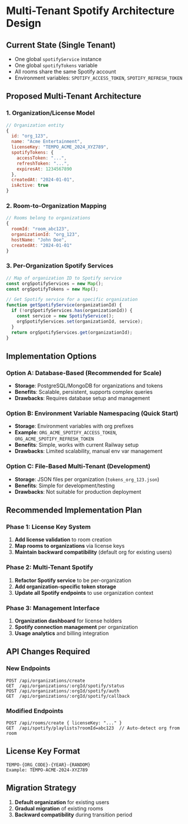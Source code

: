 # Multi-Tenant Spotify Architecture Design

## Current State (Single Tenant)
- One global `spotifyService` instance
- One global `spotifyTokens` variable  
- All rooms share the same Spotify account
- Environment variables: `SPOTIFY_ACCESS_TOKEN`, `SPOTIFY_REFRESH_TOKEN`

## Proposed Multi-Tenant Architecture

### 1. Organization/License Model
```javascript
// Organization entity
{
  id: "org_123",
  name: "Acme Entertainment",
  licenseKey: "TEMPO_ACME_2024_XYZ789",
  spotifyTokens: {
    accessToken: "...",
    refreshToken: "...",
    expiresAt: 1234567890
  },
  createdAt: "2024-01-01",
  isActive: true
}
```

### 2. Room-to-Organization Mapping
```javascript
// Rooms belong to organizations
{
  roomId: "room_abc123",
  organizationId: "org_123",
  hostName: "John Doe",
  createdAt: "2024-01-01"
}
```

### 3. Per-Organization Spotify Services
```javascript
// Map of organization ID to Spotify service
const orgSpotifyServices = new Map();
const orgSpotifyTokens = new Map();

// Get Spotify service for a specific organization
function getSpotifyService(organizationId) {
  if (!orgSpotifyServices.has(organizationId)) {
    const service = new SpotifyService();
    orgSpotifyServices.set(organizationId, service);
  }
  return orgSpotifyServices.get(organizationId);
}
```

## Implementation Options

### Option A: Database-Based (Recommended for Scale)
- **Storage**: PostgreSQL/MongoDB for organizations and tokens
- **Benefits**: Scalable, persistent, supports complex queries
- **Drawbacks**: Requires database setup and management

### Option B: Environment Variable Namespacing (Quick Start)
- **Storage**: Environment variables with org prefixes
- **Example**: `ORG_ACME_SPOTIFY_ACCESS_TOKEN`, `ORG_ACME_SPOTIFY_REFRESH_TOKEN`
- **Benefits**: Simple, works with current Railway setup
- **Drawbacks**: Limited scalability, manual env var management

### Option C: File-Based Multi-Tenant (Development)
- **Storage**: JSON files per organization (`tokens_org_123.json`)
- **Benefits**: Simple for development/testing
- **Drawbacks**: Not suitable for production deployment

## Recommended Implementation Plan

### Phase 1: License Key System
1. **Add license validation** to room creation
2. **Map rooms to organizations** via license keys
3. **Maintain backward compatibility** (default org for existing users)

### Phase 2: Multi-Tenant Spotify
1. **Refactor Spotify service** to be per-organization
2. **Add organization-specific token storage**
3. **Update all Spotify endpoints** to use organization context

### Phase 3: Management Interface
1. **Organization dashboard** for license holders
2. **Spotify connection management** per organization
3. **Usage analytics** and billing integration

## API Changes Required

### New Endpoints
```
POST /api/organizations/create
GET  /api/organizations/:orgId/spotify/status
POST /api/organizations/:orgId/spotify/auth
GET  /api/organizations/:orgId/spotify/callback
```

### Modified Endpoints
```
POST /api/rooms/create { licenseKey: "..." }
GET  /api/spotify/playlists?roomId=abc123  // Auto-detect org from room
```

## License Key Format
```
TEMPO-{ORG_CODE}-{YEAR}-{RANDOM}
Example: TEMPO-ACME-2024-XYZ789
```

## Migration Strategy
1. **Default organization** for existing users
2. **Gradual migration** of existing rooms
3. **Backward compatibility** during transition period
